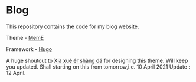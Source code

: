 # Blog
This repository contains the code for my blog website.

Theme - [MemE](https://github.com/reuixiy/hugo-theme-meme)

Framework - [Hugo](https://gohugo.io/)

A huge shoutout to  [Xià xué ér shàng dá](https://github.com/reuixiy) for designing this theme.
Will keep you updated.
Shall starting on this from tomorrow,i.e. 10 April 2021
Update : 12 April.

